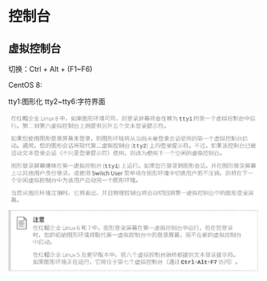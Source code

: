 # 控制台

## 虚拟控制台

切换：Ctrl + Alt + (F1~F6)

CentOS 8:

tty1:图形化		tty2~tty6:字符界面

![](../../Image/t/tty.png)